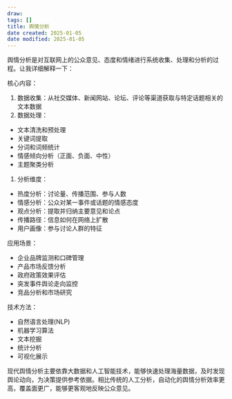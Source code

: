 ```yaml
---
draw:
tags: []
title: 舆情分析
date created: 2025-01-05
date modified: 2025-01-05
---
```


舆情分析是对互联网上的公众意见、态度和情绪进行系统收集、处理和分析的过程。让我详细解释一下：

核心内容：

1. 数据收集：从社交媒体、新闻网站、论坛、评论等渠道获取与特定话题相关的文本数据
2. 数据处理：
- 文本清洗和预处理
- 关键词提取
- 分词和词频统计
- 情感倾向分析（正面、负面、中性）
- 主题聚类分析

1. 分析维度：
- 热度分析：讨论量、传播范围、参与人数
- 情感分析：公众对某一事件或话题的情感态度
- 观点分析：提取并归纳主要意见和论点
- 传播路径：信息如何在网络上扩散
- 用户画像：参与讨论人群的特征

应用场景：

- 企业品牌监测和口碑管理
- 产品市场反馈分析
- 政府政策效果评估
- 突发事件舆论走向监控
- 竞品分析和市场研究

技术方法：

- 自然语言处理(NLP)
- 机器学习算法
- 文本挖掘
- 统计分析
- 可视化展示

现代舆情分析主要依靠大数据和人工智能技术，能够快速处理海量数据，及时发现舆论动向，为决策提供参考依据。相比传统的人工分析，自动化的舆情分析效率更高，覆盖面更广，能够更客观地反映公众意见。
